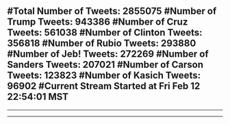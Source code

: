 #Total Number of Tweets: 2855075 
#Number of Trump Tweets: 943386
#Number of Cruz Tweets: 561038
#Number of Clinton Tweets: 356818
#Number of Rubio Tweets: 293880
#Number of Jeb! Tweets: 272269
#Number of Sanders Tweets: 207021
#Number of Carson Tweets: 123823
#Number of Kasich Tweets: 96902
#Current Stream Started at Fri Feb 12 22:54:01 MST
---
---
---
